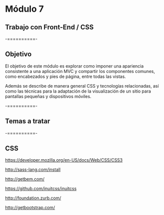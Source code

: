 # Módulo 7
## Trabajo con Front-End / CSS

-==========-

## Objetivo

El objetivo de este módulo es explorar como imponer una apariencia consistente a una aplicación MVC y compartir los componentes comunes, como encabezados y pies de página, entre todas las vistas.

Además se describe de manera general CSS y tecnologías relacionadas, así como las técnicas para la adaptación de la visualización de un sitio para pantallas pequeñas y dispositivos móviles.

-==========-

## Temas a tratar

-==========-

## CSS

https://developer.mozilla.org/en-US/docs/Web/CSS/CSS3


http://sass-lang.com/install

http://getbem.com/

https://github.com/inuitcss/inuitcss

http://foundation.zurb.com/

http://getbootstrap.com/